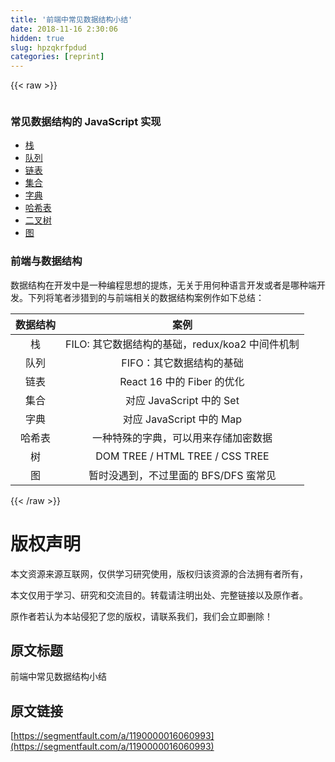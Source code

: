 ```yaml
---
title: '前端中常见数据结构小结' 
date: 2018-11-16 2:30:06
hidden: true
slug: hpzqkrfpdud
categories: [reprint]
---
```


{{< raw >}}
<p><span class="img-wrap"><img data-src="/img/remote/1460000016060996?w=640&amp;h=280" src="https://static.alili.tech/img/remote/1460000016060996?w=640&amp;h=280" alt="" title=""></span></p><h3>&#x5E38;&#x89C1;&#x6570;&#x636E;&#x7ED3;&#x6784;&#x7684; JavaScript &#x5B9E;&#x73B0;</h3><ul><li><a href="https://github.com/MuYunyun/blog/blob/master/BasicSkill/algorithm/%E6%A0%88.md" rel="nofollow noreferrer">&#x6808;</a></li><li><a href="https://github.com/MuYunyun/blog/blob/master/BasicSkill/algorithm/%E9%98%9F%E5%88%97.md" rel="nofollow noreferrer">&#x961F;&#x5217;</a></li><li><a href="https://github.com/MuYunyun/blog/blob/master/BasicSkill/algorithm/%E9%93%BE%E8%A1%A8.md" rel="nofollow noreferrer">&#x94FE;&#x8868;</a></li><li><a href="https://github.com/MuYunyun/blog/blob/master/BasicSkill/algorithm/%E9%9B%86%E5%90%88.md" rel="nofollow noreferrer">&#x96C6;&#x5408;</a></li><li><a href="https://github.com/MuYunyun/blog/blob/master/BasicSkill/algorithm/%E5%AD%97%E5%85%B8.md" rel="nofollow noreferrer">&#x5B57;&#x5178;</a></li><li><a href="https://github.com/MuYunyun/blog/blob/master/BasicSkill/algorithm/%E5%93%88%E5%B8%8C%E8%A1%A8.md" rel="nofollow noreferrer">&#x54C8;&#x5E0C;&#x8868;</a></li><li><a href="https://github.com/MuYunyun/blog/blob/master/BasicSkill/algorithm/%E4%BA%8C%E5%8F%89%E6%A0%91.md" rel="nofollow noreferrer">&#x4E8C;&#x53C9;&#x6811;</a></li><li><a href="https://github.com/MuYunyun/blog/blob/master/BasicSkill/algorithm/%E5%9B%BE.md" rel="nofollow noreferrer">&#x56FE;</a></li></ul><h3>&#x524D;&#x7AEF;&#x4E0E;&#x6570;&#x636E;&#x7ED3;&#x6784;</h3><p>&#x6570;&#x636E;&#x7ED3;&#x6784;&#x5728;&#x5F00;&#x53D1;&#x4E2D;&#x662F;&#x4E00;&#x79CD;&#x7F16;&#x7A0B;&#x601D;&#x60F3;&#x7684;&#x63D0;&#x70BC;&#xFF0C;&#x65E0;&#x5173;&#x4E8E;&#x7528;&#x4F55;&#x79CD;&#x8BED;&#x8A00;&#x5F00;&#x53D1;&#x6216;&#x8005;&#x662F;&#x54EA;&#x79CD;&#x7AEF;&#x5F00;&#x53D1;&#x3002;&#x4E0B;&#x5217;&#x5C06;&#x7B14;&#x8005;&#x6D89;&#x730E;&#x5230;&#x7684;&#x4E0E;&#x524D;&#x7AEF;&#x76F8;&#x5173;&#x7684;&#x6570;&#x636E;&#x7ED3;&#x6784;&#x6848;&#x4F8B;&#x4F5C;&#x5982;&#x4E0B;&#x603B;&#x7ED3;&#xFF1A;</p><table><thead><tr><th align="center">&#x6570;&#x636E;&#x7ED3;&#x6784;</th><th align="center">&#x6848;&#x4F8B;</th></tr></thead><tbody><tr><td align="center">&#x6808;</td><td align="center">FILO: &#x5176;&#x5B83;&#x6570;&#x636E;&#x7ED3;&#x6784;&#x7684;&#x57FA;&#x7840;&#xFF0C;redux/koa2 &#x4E2D;&#x95F4;&#x4EF6;&#x673A;&#x5236;</td></tr><tr><td align="center">&#x961F;&#x5217;</td><td align="center">FIFO&#xFF1A;&#x5176;&#x5B83;&#x6570;&#x636E;&#x7ED3;&#x6784;&#x7684;&#x57FA;&#x7840;</td></tr><tr><td align="center">&#x94FE;&#x8868;</td><td align="center">React 16 &#x4E2D;&#x7684; Fiber &#x7684;&#x4F18;&#x5316;</td></tr><tr><td align="center">&#x96C6;&#x5408;</td><td align="center">&#x5BF9;&#x5E94; JavaScript &#x4E2D;&#x7684; Set</td></tr><tr><td align="center">&#x5B57;&#x5178;</td><td align="center">&#x5BF9;&#x5E94; JavaScript &#x4E2D;&#x7684; Map</td></tr><tr><td align="center">&#x54C8;&#x5E0C;&#x8868;</td><td align="center">&#x4E00;&#x79CD;&#x7279;&#x6B8A;&#x7684;&#x5B57;&#x5178;&#xFF0C;&#x53EF;&#x4EE5;&#x7528;&#x6765;&#x5B58;&#x50A8;&#x52A0;&#x5BC6;&#x6570;&#x636E;</td></tr><tr><td align="center">&#x6811;</td><td align="center">DOM TREE / HTML TREE / CSS TREE</td></tr><tr><td align="center">&#x56FE;</td><td align="center">&#x6682;&#x65F6;&#x6CA1;&#x9047;&#x5230;&#xFF0C;&#x4E0D;&#x8FC7;&#x91CC;&#x9762;&#x7684; BFS/DFS &#x86EE;&#x5E38;&#x89C1;</td></tr></tbody></table>
{{< /raw >}}

# 版权声明
本文资源来源互联网，仅供学习研究使用，版权归该资源的合法拥有者所有，

本文仅用于学习、研究和交流目的。转载请注明出处、完整链接以及原作者。 

原作者若认为本站侵犯了您的版权，请联系我们，我们会立即删除！

## 原文标题
前端中常见数据结构小结

## 原文链接
[https://segmentfault.com/a/1190000016060993](https://segmentfault.com/a/1190000016060993)


